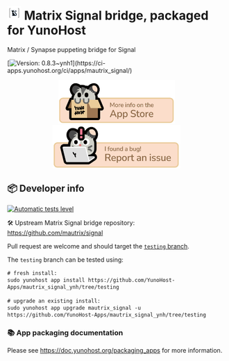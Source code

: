<!--
N.B.: This README was automatically generated by <https://github.com/YunoHost/apps_tools/blob/main/readme_generator>
It shall NOT be edited by hand.
-->

<h1>
  <img src="https://raw.githubusercontent.com/YunoHost/apps/main/logos/mautrix_signal.png" width="32px" alt="Logo of Matrix Signal bridge">
  Matrix Signal bridge, packaged for YunoHost
</h1>

Matrix / Synapse puppeting bridge for Signal

[![Version: 0.8.3~ynh1](https://img.shields.io/badge/Version-0.8.3~ynh1-rgba(0,150,0,1)?style=for-the-badge)](https://ci-apps.yunohost.org/ci/apps/mautrix_signal/)

<div align="center">
<a href="https://apps.yunohost.org/app/mautrix_signal"><img height="100px" src="https://github.com/YunoHost/yunohost-artwork/raw/refs/heads/main/badges/neopossum-badges/badge_more_info_on_the_appstore.svg"/></a>
<a href="https://github.com/YunoHost-Apps/mautrix_signal_ynh/issues"><img height="100px" src="https://github.com/YunoHost/yunohost-artwork/raw/refs/heads/main/badges/neopossum-badges/badge_report_an_issue.svg"/></a>
</div>

## 📦 Developer info

[![Automatic tests level](https://apps.yunohost.org/badge/cilevel/mautrix_signal)](https://ci-apps.yunohost.org/ci/apps/mautrix_signal/)

🛠️ Upstream Matrix Signal bridge repository: <https://github.com/mautrix/signal>

Pull request are welcome and should target the [`testing` branch](https://github.com/YunoHost-Apps/mautrix_signal_ynh/tree/testing).

The `testing` branch can be tested using:
```
# fresh install:
sudo yunohost app install https://github.com/YunoHost-Apps/mautrix_signal_ynh/tree/testing

# upgrade an existing install:
sudo yunohost app upgrade mautrix_signal -u https://github.com/YunoHost-Apps/mautrix_signal_ynh/tree/testing
```

### 📚 App packaging documentation

Please see <https://doc.yunohost.org/packaging_apps> for more information.